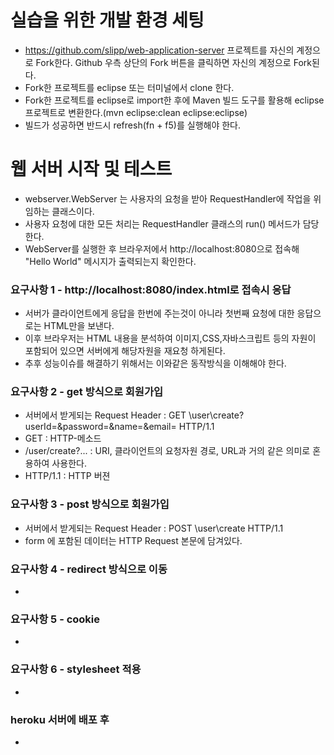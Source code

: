 # 실습을 위한 개발 환경 세팅
* https://github.com/slipp/web-application-server 프로젝트를 자신의 계정으로 Fork한다. Github 우측 상단의 Fork 버튼을 클릭하면 자신의 계정으로 Fork된다.
* Fork한 프로젝트를 eclipse 또는 터미널에서 clone 한다.
* Fork한 프로젝트를 eclipse로 import한 후에 Maven 빌드 도구를 활용해 eclipse 프로젝트로 변환한다.(mvn eclipse:clean eclipse:eclipse)
* 빌드가 성공하면 반드시 refresh(fn + f5)를 실행해야 한다.

# 웹 서버 시작 및 테스트
* webserver.WebServer 는 사용자의 요청을 받아 RequestHandler에 작업을 위임하는 클래스이다.
* 사용자 요청에 대한 모든 처리는 RequestHandler 클래스의 run() 메서드가 담당한다.
* WebServer를 실행한 후 브라우저에서 http://localhost:8080으로 접속해 "Hello World" 메시지가 출력되는지 확인한다.

### 요구사항 1 - http://localhost:8080/index.html로 접속시 응답
* 서버가 클라이언트에게 응답을 한번에 주는것이 아니라 첫번째 요청에 대한 응답으로는 HTML만을 보낸다.
* 이후 브라우저는 HTML 내용을 분석하여 이미지,CSS,자바스크립트 등의 자원이 포함되어 있으면 서버에게 해당자원을 재요청 하게된다.
* 추후 성능이슈를 해결하기 위해서는 이와같은 동작방식을 이해해야 한다.

### 요구사항 2 - get 방식으로 회원가입
* 서버에서 받게되는 Request Header : GET \user\create?userId=&password=&name=&email= HTTP/1.1 
* GET : HTTP-메소드
* /user/create?... : URI, 클라이언트의 요청자원 경로, URL과 거의 같은 의미로 혼용하여 사용한다. 
* HTTP/1.1 : HTTP 버젼

### 요구사항 3 - post 방식으로 회원가입
* 서버에서 받게되는 Request Header : POST \user\create HTTP/1.1 
* form 에 포함된 데이터는 HTTP Request 본문에 담겨있다.


### 요구사항 4 - redirect 방식으로 이동
*  

### 요구사항 5 - cookie
* 

### 요구사항 6 - stylesheet 적용
* 

### heroku 서버에 배포 후
* 